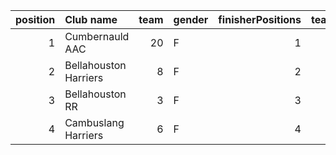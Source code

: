 |   position | Club name             |   team | gender   |   finisherPositions |   teamPoints |   penaltyPoints |   totalPoints |   totalFinishers | Website                                    |
|-----------:|:----------------------|-------:|:---------|--------------------:|-------------:|----------------:|--------------:|-----------------:|:-------------------------------------------|
|          1 | Cumbernauld AAC       |     20 | F        |                   1 |            1 |              42 |            43 |                1 | nan                                        |
|          2 | Bellahouston Harriers |      8 | F        |                   2 |            2 |              42 |            44 |                1 | http://www.bellahoustonharriers.co.uk/     |
|          3 | Bellahouston RR       |      3 | F        |                   3 |            3 |              42 |            45 |                1 | https://www.bellahoustonroadrunners.co.uk/ |
|          4 | Cambuslang Harriers   |      6 | F        |                   4 |            4 |              42 |            46 |                1 | https://cambuslangharriers.org/            |